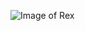 ![Image of Rex](https://www.google.com/imgres?imgurl=http%3A%2F%2Fassets.stickpng.com%2Fimages%2F5887bb7cbc2fc2ef3a186029.png&imgrefurl=https%3A%2F%2Fwww.stickpng.com%2Fimg%2Fanimals%2Fdinosaurs%2Ftrex&tbnid=3Lb6sevRbv6iKM&vet=12ahUKEwj86r-2-KPuAhVjds0KHdolAwAQMygAegUIARDJAQ..i&docid=esmRx02N2xV8lM&w=500&h=386&q=trex%20png&client=firefox-b-1-d&ved=2ahUKEwj86r-2-KPuAhVjds0KHdolAwAQMygAegUIARDJAQ)
